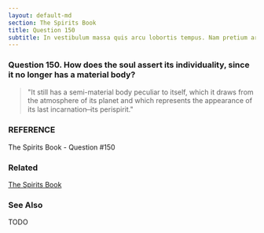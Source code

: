 ```yaml
---
layout: default-md
section: The Spirits Book
title: Question 150
subtitle: In vestibulum massa quis arcu lobortis tempus. Nam pretium arcu in odio vulputate luctus.
---
```


### Question 150. How does the soul assert its individuality, since it no longer has a material body? 
> "It still has a semi-material body peculiar to itself, which it draws from the atmosphere of its planet and which represents the appearance of its last incarnation  ̶   its perispirit."

### REFERENCE
The Spirits Book - Question #150


### Related
[The Spirits Book](../spirits-book)

### See Also
TODO
